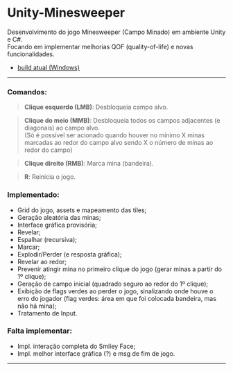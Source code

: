 # Unity-Minesweeper

Desenvolvimento do jogo Minesweeper (Campo Minado) em ambiente Unity e C#.<br>
Focando em implementar melhorias QOF (quality-of-life) e novas funcionalidades.
- [build atual (Windows)](https://drive.google.com/drive/folders/19gcA9AAVsJlNWkiLAWmwGsL1JUTuml5G?usp=sharing)
<hr>

<h3>Comandos:</h3>

><b>Clique esquerdo (LMB)</b>: Desbloqueia campo alvo.<br>

><b>Clique do meio (MMB)</b>: Desbloqueia todos os campos adjacentes (e diagonais) ao campo alvo.<br>
>(Só é possível ser acionado quando houver no mínimo X minas marcadas ao redor do campo alvo sendo
>X o número de minas ao redor do campo)

><b>Clique direito (RMB)</b>: Marca mina (bandeira).<br>

><b>R</b>: Reinicia o jogo.<br>

<h3>Implementado:</h3>

- Grid do jogo, assets e mapeamento das tiles;
- Geração aleatória das minas;
- Interface gráfica provisória;
- Revelar;
- Espalhar (recursiva);
- Marcar;
- Explodir/Perder (e resposta gráfica);
- Revelar ao redor;
- Prevenir atingir mina no primeiro clique do jogo (gerar minas a partir do 1º clique);
- Geração de campo inicial (quadrado seguro ao redor do 1º clique);
- Exibição de flags verdes ao perder o jogo, sinalizando onde houve o erro do jogador
(flag verdes: área em que foi colocada bandeira, mas não há mina);
- Tratamento de Input.

<h3>Falta implementar:</h3>

- Impl. interação completa do Smiley Face;
- Impl. melhor interface gráfica (?) e msg de fim de jogo.
<hr>
